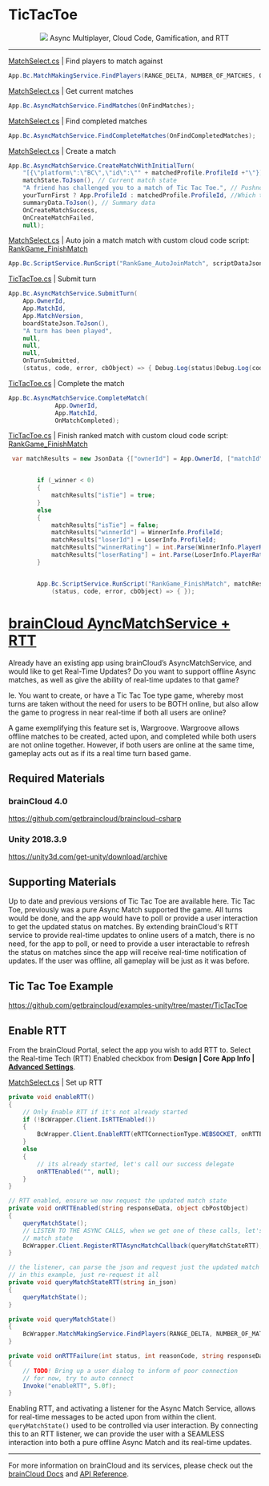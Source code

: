 # TicTacToe

<p align="center">
    <img  src="../_screenshots/x_ttt.png?raw=true">
    Async Multiplayer, Cloud Code, Gamification, and RTT
</p>

---

[MatchSelect.cs](https://github.com/getbraincloud/examples-unity/blob/master/TicTacToe/Assets/Scripts/Menus/MatchSelect.cs)  | Find players to match against
```csharp
App.Bc.MatchMakingService.FindPlayers(RANGE_DELTA, NUMBER_OF_MATCHES, OnFindPlayers);
```

[MatchSelect.cs](https://github.com/getbraincloud/examples-unity/blob/master/TicTacToe/Assets/Scripts/Menus/MatchSelect.cs)  | Get current matches
```csharp
App.Bc.AsyncMatchService.FindMatches(OnFindMatches);
```

[MatchSelect.cs](https://github.com/getbraincloud/examples-unity/blob/master/TicTacToe/Assets/Scripts/Menus/MatchSelect.cs)  | Find completed matches
```csharp
App.Bc.AsyncMatchService.FindCompleteMatches(OnFindCompletedMatches);
```

[MatchSelect.cs](https://github.com/getbraincloud/examples-unity/blob/master/TicTacToe/Assets/Scripts/Menus/MatchSelect.cs)  | Create a match
```csharp
App.Bc.AsyncMatchService.CreateMatchWithInitialTurn(
    "[{\"platform\":\"BC\",\"id\":\"" + matchedProfile.ProfileId +"\"}]", // Opponents
    matchState.ToJson(), // Current match state
    "A friend has challenged you to a match of Tic Tac Toe.", // Pushnotification Message
    yourTurnFirst ? App.ProfileId : matchedProfile.ProfileId, //Which turn it is. We picked randomly
    summaryData.ToJson(), // Summary data
    OnCreateMatchSuccess,
    OnCreateMatchFailed,
    null);
```


[MatchSelect.cs](https://github.com/getbraincloud/examples-unity/blob/master/TicTacToe/Assets/Scripts/Menus/MatchSelect.cs) | Auto join a match match with custom cloud code script: [RankGame_FinishMatch](https://getbraincloud.com/apidocs/cloud-code-central/handy-cloud-code-scripts/rankgame_autojoinmatch/)
```csharp
App.Bc.ScriptService.RunScript("RankGame_AutoJoinMatch", scriptDataJson.ToJson(), OnCreateMatchSuccess, OnCreateMatchFailed);
```

[TicTacToe.cs](https://github.com/getbraincloud/examples-unity/blob/master/TicTacToe/Assets/Scripts/Menus/TicTacToe.cs)  | Submit turn
```csharp
App.Bc.AsyncMatchService.SubmitTurn(
    App.OwnerId,
    App.MatchId,
    App.MatchVersion,
    boardStateJson.ToJson(),
    "A turn has been played",
    null,
    null,
    null,
    OnTurnSubmitted, 
    (status, code, error, cbObject) => { Debug.Log(status)Debug.Log(code); Debug.Log(error.ToString()); });
```


[TicTacToe.cs](https://github.com/getbraincloud/examples-unity/blob/master/TicTacToe/Assets/Scripts/Menus/TicTacToe.cs) | Complete the match
```csharp
App.Bc.AsyncMatchService.CompleteMatch(
             App.OwnerId,
             App.MatchId,
             OnMatchCompleted);
```


[TicTacToe.cs](https://github.com/getbraincloud/examples-unity/blob/master/TicTacToe/Assets/Scripts/Menus/TicTacToe.cs)  | Finish ranked match with custom cloud code script: [RankGame_FinishMatch](https://getbraincloud.com/apidocs/cloud-code-central/handy-cloud-code-scripts/rankgame_finishmatch/)
```csharp
 var matchResults = new JsonData {["ownerId"] = App.OwnerId, ["matchId"] = App.MatchId};


        if (_winner < 0)
        {
            matchResults["isTie"] = true;
        }
        else
        {
            matchResults["isTie"] = false;
            matchResults["winnerId"] = WinnerInfo.ProfileId;
            matchResults["loserId"] = LoserInfo.ProfileId;
            matchResults["winnerRating"] = int.Parse(WinnerInfo.PlayerRating);
            matchResults["loserRating"] = int.Parse(LoserInfo.PlayerRating);
        }


        App.Bc.ScriptService.RunScript("RankGame_FinishMatch", matchResults.ToJson(), OnMatchCompleted,
            (status, code, error, cbObject) => { });
```




# [brainCloud AyncMatchService + RTT](https://getbraincloud.com/apidocs/tutorials/unity-tutorials/braincloud-ayncmatchservice-rtt/)
Already have an existing app using brainCloud’s AsyncMatchService, and would like to get Real-Time Updates? Do you want to support offline Async matches, as well as give the ability of real-time updates to that game? 

Ie. You want to create, or have a Tic Tac Toe type game, whereby most turns are taken without the need for users to be BOTH online, but also allow the game to progress in near real-time if both all users are online?

A game exemplifying this feature set is, Wargroove. Wargroove allows offline matches to be created, acted upon, and completed while both users are not online together. However, if both users are online at the same time, gameplay acts out as if its a real time turn based game.

## Required Materials

### brainCloud 4.0 
https://github.com/getbraincloud/braincloud-csharp

### Unity 2018.3.9
https://unity3d.com/get-unity/download/archive

## Supporting Materials

Up to date and previous versions of Tic Tac Toe are available here. Tic Tac Toe, previously was a pure Async Match supported the game. All turns would be done, and the app would have to poll or provide a user interaction to get the updated status on matches. By extending brainCloud's RTT service to provide real-time updates to online users of a match, there is no need, for the app to poll, or need to provide a user interactable to refresh the status on matches since the app will receive real-time notification of updates. If the user was offline, all gameplay will be just as it was before.


## Tic Tac Toe Example
https://github.com/getbraincloud/examples-unity/tree/master/TicTacToe

## Enable RTT
From the brainCloud Portal, select the app you wish to add RTT to. Select the Real-time Tech (RTT) Enabled checkbox from **Design | Core App Info | [Advanced Settings](https://sharedprod.braincloudservers.com/admin/dashboard#/development/core-settings-advanced-settings )**. 


[MatchSelect.cs](https://github.com/getbraincloud/examples-unity/blob/master/TicTacToe/Assets/Scripts/Menus/MatchSelect.cs) | Set up RTT
```csharp
private void enableRTT()
{
    // Only Enable RTT if it's not already started
    if (!BcWrapper.Client.IsRTTEnabled())
    {
        BcWrapper.Client.EnableRTT(eRTTConnectionType.WEBSOCKET, onRTTEnabled, onRTTFailure);
    }
    else
    {
        // its already started, let's call our success delegate 
        onRTTEnabled("", null);
    }
}
```

```csharp
// RTT enabled, ensure we now request the updated match state
private void onRTTEnabled(string responseData, object cbPostObject)
{
    queryMatchState();
    // LISTEN TO THE ASYNC CALLS, when we get one of these calls, let's just refresh 
    // match state
    BcWrapper.Client.RegisterRTTAsyncMatchCallback(queryMatchStateRTT);
}
```

```csharp
// the listener, can parse the json and request just the updated match 
// in this example, just re-request it all
private void queryMatchStateRTT(string in_json)
{
    queryMatchState();
}
```

```csharp
private void queryMatchState()
{
    BcWrapper.MatchMakingService.FindPlayers(RANGE_DELTA, NUMBER_OF_MATCHES, OnFindPlayers);
}
```

```csharp
private void onRTTFailure(int status, int reasonCode, string responseData, object cbPostObject)
{
    // TODO! Bring up a user dialog to inform of poor connection
    // for now, try to auto connect 
    Invoke("enableRTT", 5.0f);
}
```

Enabling RTT, and activating a listener for the Async Match Service, allows for real-time messages to be acted upon from within the client. `queryMatchState()` used to be controlled via user interaction. By connecting this to an RTT listener, we can provide the user with a SEAMLESS interaction into both a pure offline Async Match and its real-time updates. 

---

For more information on brainCloud and its services, please check out the [brainCloud Docs](https://getbraincloud.com/apidocs/) and [API Reference](https://getbraincloud.com/apidocs/apiref/?csharp#introduction).
